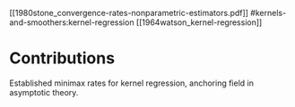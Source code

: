 [[1980stone_convergence-rates-nonparametric-estimators.pdf]]
#kernels-and-smoothers:kernel-regression
[[1964watson_kernel-regression]]

# Contributions 

   Established minimax rates for kernel regression, anchoring field in asymptotic theory. 
